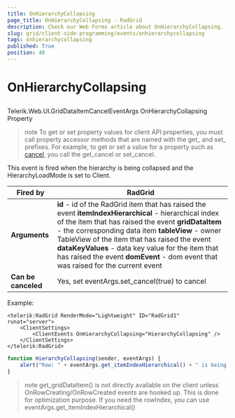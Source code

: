 ```yaml
---
title: OnHierarchyCollapsing
page_title: OnHierarchyCollapsing - RadGrid
description: Check our Web Forms article about OnHierarchyCollapsing.
slug: grid/client-side-programming/events/onhierarchycollapsing
tags: onhierarchycollapsing
published: True
position: 40
---
```


# OnHierarchyCollapsing



## 

Telerik.Web.UI.GridDataItemCancelEventArgs OnHierarchyCollapsing Property

>note To get or set property values for client API properties, you must call property accessor methods that are named with the get_ and set_ prefixes. For example, to get or set a value for a property such as [cancel](https://msdn.microsoft.com/en-us/library/bb310859.aspx), you call the get_cancel or set_cancel.
>


This event is fired when the hierarchy is being collapsed and the HierarchyLoadMode is set to Client.


|  **Fired by**  | RadGrid |
| ------ | ------ |
| **Arguments** | **id** - id of the RadGrid item that has raised the event **itemIndexHierarchical** - hierarchical index of the item that has raised the event **gridDataItem** - the corresponding data item **tableView** - owner TableView of the item that has raised the event **dataKeyValues** - data key value for the item that has raised the event **domEvent** - dom event that was raised for the current event|
| **Can be canceled** |Yes, set eventArgs.set_cancel(true) to cancel|

Example:

````ASP.NET
<telerik:RadGrid RenderMode="Lightweight" ID="RadGrid1" runat="server">
    <ClientSettings>
        <ClientEvents OnHierarchyCollapsing="HierarchyCollapsing" />
    </ClientSettings>
</telerik:RadGrid>
````

````JavaScript
function HierarchyCollapsing(sender, eventArgs) {
    alert("Row: " + eventArgs.get_itemIndexHierarchical() + " is being collapsed");
}
````



>note get_gridDataItem() is not directly available on the client unless OnRowCreating/OnRowCreated events are hooked up. This is done for optimization purpose. If you need the rowIndex, you can use eventArgs.get_itemIndexHierarchical()
>

